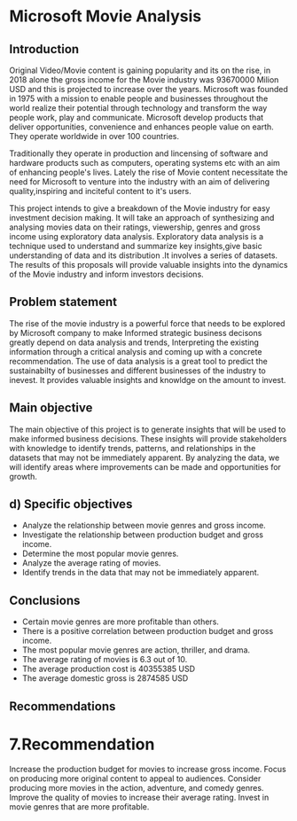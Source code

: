 # Microsoft Movie Analysis

## Introduction
Original Video/Movie content is gaining popularity and its on the rise, in 2018 alone the gross income for the Movie industry was 93670000 Milion USD and this is projected to increase over the years. Microsoft was founded in 1975 with a mission to enable people and businesses throughout the world realize their potential through technology and transform the way people work, play and communicate. Microsoft develop products that deliver opportunities, convenience and enhances people value on earth. They operate worldwide in over 100 countries.

Traditionally they operate in production and lincensing of software and hardware products such as computers, operating systems etc with an aim of enhancing people's lives. Lately the rise of Movie content necessitate the need for Microsoft to venture into the industry with an aim of delivering quality,inspiring and inciteful content to it's users.

This project intends to give a breakdown of the Movie industry for easy investment decision making. It will take an approach of synthesizing and analysing movies data on their ratings, viewership, genres and gross income using exploratory data analysis. Exploratory data analysis is a technique used to understand and summarize key insights,give basic understanding of data and its distribution .It involves a series of datasets.  The results of this proposals will provide valuable insights into the dynamics of the Movie industry and inform investors decisions.  


## Problem statement
The rise of the movie industry is a powerful force that needs to be explored by Microsoft company to make Informed strategic business decisons greatly depend on data analysis and trends, Interpreting the existing information through a critical analysis and coming up with a concrete recommendation. The use of data analysis is a great tool to predict the sustainabilty of businesses and different businesses of the industry to inevest. It provides valuable insights and knowldge on the amount to invest.    

## Main objective
The main objective of this project is to generate insights that will be used to make informed business decisions. These insights will provide stakeholders with knowledge to identify trends, patterns, and relationships in the datasets that may not be immediately apparent. By analyzing the data, we will identify areas where improvements can be made and opportunities for growth.


## d) Specific objectives
- Analyze the relationship between movie genres and gross income.
- Investigate the relationship between production budget and gross income.
- Determine the most popular movie genres.
- Analyze the average rating of movies.
- Identify trends in the data that may not be immediately apparent.

## Conclusions
- Certain movie genres are more profitable than others.
- There is a positive correlation between production budget and gross income.
- The most popular movie genres are action, thriller, and drama.
- The average rating of movies is 6.3 out of 10.
- The average production cost is 40355385 USD
- The average domestic gross is 2874585 USD


## Recommendations
# 7.Recommendation
Increase the production budget for movies to increase gross income.
Focus on producing more original content to appeal to audiences.
Consider producing more movies in the action, adventure, and comedy genres.
Improve the quality of movies to increase their average rating.
Invest in movie genres that are more profitable.

